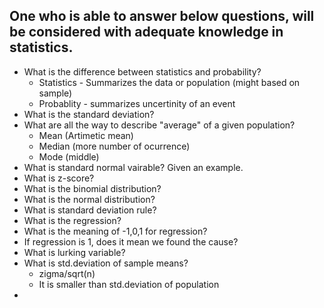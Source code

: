 ## One who is able to answer below questions, will be considered with adequate knowledge in statistics.

* What is the difference between statistics and probability?
  * Statistics - Summarizes the data or population (might based on sample)
  * Probablity - summarizes uncertinity of an event
* What is the standard deviation?  
* What are all the way to describe "average" of a given population?
  * Mean (Artimetic mean)
  * Median (more number of ocurrence)
  * Mode (middle)
* What is standard normal vairable? Given an example.
* What is z-score?
* What is the binomial distribution?
* What is the normal distribution?
* What is standard deviation rule?  
* What is the regression?
* What is the meaning of -1,0,1 for regression?
* If regression is 1, does it mean we found the cause?
* What is lurking variable?
* What is std.deviation of sample means?
  * zigma/sqrt(n)
  * It is smaller than std.deviation of population
*   